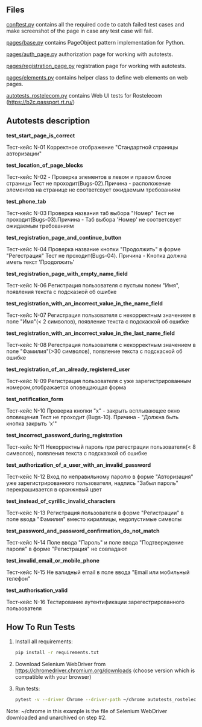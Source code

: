 Files
-----

[conftest.py](conftest.py) contains all the required code to catch failed test cases and make screenshot
of the page in case any test case will fail.

[pages/base.py](pages/base.py) contains PageObject pattern implementation for Python.

[pages/auth_page.py](pages/auth_page.py) authorization page for working with autotests.

[pages/registration_page.py](pages/registration_page.py) registration page for working with autotests.

[pages/elements.py](pages/elements.py) contains helper class to define web elements on web pages.

[autotests_rostelecom.py](autotests_rostelecom.py) contains Web UI tests for Rostelecom (https://b2c.passport.rt.ru/)


Autotests description
-----
**test_start_page_is_correct**

Тест-кейс N-01 Корректное отображение "Стандартной страницы авторизации"


**test_location_of_page_blocks**

Тест-кейс N-02 - Проверка элементов в левом и правом блоке страницы
Тест не проходит(Bugs-02).Причина - расположение элементов на странице не соответсвует ожидаемым требованиям


**test_phone_tab**

Тест-кейс N-03 Проверка названия таб выбора "Номер"
Тест не проходит(Bugs-03).Причина - Таб выбора 'Номер' не соответсвует ожидаемым требованиям


**test_registration_page_and_continue_button**

Тест-кейс N-04 Проверка название кнопки "Продолжить" в форме "Регестрация"
Тест не проходит(Bugs-04). Причина - Кнопка должна иметь текст 'Продолжить'


**test_registration_page_with_empty_name_field**

Тест-кейс N-06 Регистрация пользователя с пустым полем "Имя", появления текста с подсказкой об ошибке


**test_registration_with_an_incorrect_value_in_the_name_field**

Тест-кейс N-07 Регистрация пользователя с некорректным значением в поле "Имя"(< 2 символов), появление текста с подскаской об ошибке


**test_registration_with_an_incorrect_value_in_the_last_name_field**

Тест-кейс N-08 Регестрация пользователя с некорректным значением в поле "Фамилия"(>30 символов), появление текста с подскаской об ошибке


**test_registration_of_an_already_registered_user**

Тест-кейс N-09 Регистрация пользователя с уже зарегистрированным номером,отображается оповещающая форма


**test_notification_form**

Тест-кейс N-10 Проверка кнопки "х" - закрыть всплывающее окно оповещения
Тест не проходит (Bugs-10). Причина - "Должна быть кнопка закрыть 'х'"


**test_incorrect_password_during_registration**

Тест-кейс N-11 Некорректный пароль при регестрации пользователя(< 8 символов), появления текста с подсказкой об ошибке


**test_authorization_of_a_user_with_an_invalid_password**

Тест-кейс N-12 Вход по неправильному паролю в форме "Авторизация" уже зарегистрированного пользователя, надпись "Забыл пароль"
перекрашивается в оранжнвый цвет


**test_instead_of_cyrillic_invalid_characters**

Тест-кейс N-13 Регистрация пользователя в форме "Регистрации" в поле ввода "Фамилия" вместо кириллицы, недопустимые символы


**test_password_and_password_confirmation_do_not_match**

Тест-кейс N-14 Поле ввода "Пароль" и поле ввода "Подтверждение пароля"  в форме "Регистрация" не совпадают


**test_invalid_email_or_mobile_phone**

Тест-кейс N-15 Не валидный email в поле ввода "Email или мобильный телефон"


**test_authorisation_valid**

Тест-кейс N-16 Тестирование аутентификации зарегестрированного пользователя



How To Run Tests
----------------

1) Install all requirements:

    ```bash
    pip install -r requirements.txt
    ```

2) Download Selenium WebDriver from https://chromedriver.chromium.org/downloads (choose version which is compatible with your browser)

3) Run tests:

    ```bash
    pytest -v --driver Chrome --driver-path ~/chrome autotests_rostelecom.py
    ```

Note:
~/chrome in this example is the file of Selenium WebDriver downloaded and unarchived on step #2.